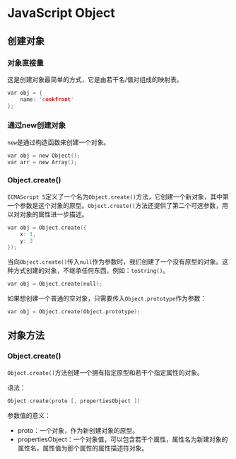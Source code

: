 JavaScript Object
========

## 创建对象

### 对象直接量

这是创建对象最简单的方式，它是由若干名/值对组成的映射表。


```c
var obj = {
    name: 'cookfront'
};
```

### 通过new创建对象

`new`是通过构造函数来创建一个对象。

```c
var obj = new Object();
var arr = new Array();
```

### Object.create()

`ECMAScript 5`定义了一个名为`Object.create()`方法，它创建一个新对象，其中第一个参数是这个对象的原型。`Object.create()`方法还提供了第二个可选参数，用以对对象的属性进一步描述。

```c
var obj = Object.create({
	x: 1,
	y: 2
});
```

当向`Object.create()`传入`null`作为参数时，我们创建了一个没有原型的对象。这种方式创建的对象，不继承任何东西，例如：`toString()`。

```c
var obj = Object.create(null);
```

如果想创建一个普通的空对象，只需要传入`Object.prototype`作为参数：

```c
var obj = Object.create(Object.prototype);
```

## 对象方法

### Object.create()

`Object.create()`方法创建一个拥有指定原型和若干个指定属性的对象。

语法：

```c
Object.create(proto [, propertiesObject ])
```

参数值的意义：

 - proto：一个对象，作为新创建对象的原型。
 - propertiesObject：一个对象值，可以包含若干个属性，属性名为新建对象的属性名，属性值为那个属性的属性描述符对象。